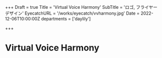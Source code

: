 +++
Draft = true
Title = 'Virtual Voice Harmony'
SubTitle = 'ロゴ, フライヤーデザイン'
EyecatchURL = '/works/eyecatch/vvharmony.jpg'
Date = 2022-12-06T10:00:00Z
departments = ['daylily']

+++

<!--more-->

# Virtual Voice Harmony
